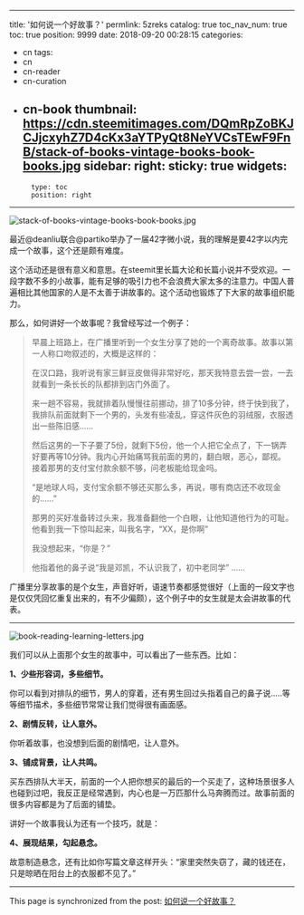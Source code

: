 
---
title: '如何说一个好故事？'
permlink: 5zreks
catalog: true
toc_nav_num: true
toc: true
position: 9999
date: 2018-09-20 00:28:15
categories:
- cn
tags:
- cn
- cn-reader
- cn-curation
- cn-book
thumbnail: https://cdn.steemitimages.com/DQmRpZoBKJCJjcxyhZ7D4cKx3aYTPyQt8NeYVCsTEwF9FnB/stack-of-books-vintage-books-book-books.jpg
sidebar:
    right:
        sticky: true
widgets:
    -
        type: toc
        position: right
---


![stack-of-books-vintage-books-book-books.jpg](https://cdn.steemitimages.com/DQmRpZoBKJCJjcxyhZ7D4cKx3aYTPyQt8NeYVCsTEwF9FnB/stack-of-books-vintage-books-book-books.jpg)

最近@deanliu联合@partiko举办了一届42字微小说，我的理解是要42字以内完成一个故事，这个还是颇有难度。

这个活动还是很有意义和意思。在steemit里长篇大论和长篇小说并不受欢迎。一段字数不多的小故事，能有足够的吸引力也不会浪费大家太多的注意力。中国人普遍相比其他国家的人是不太善于讲故事的。这个活动也锻炼了下大家的故事组织能力。

那么，如何讲好一个故事呢？我曾经写过一个例子：

>早晨上班路上，在广播里听到一个女生分享了她的一个离奇故事。故事以第一人称口吻叙述的，大概是这样的：
>
>在汉口路，我听说有家三鲜豆皮做得非常好吃，那天我特意去尝一尝，一去就看到一条长长的队都排到店门外面了。
>
>来一趟不容易，我就排着队慢慢往前挪动，排了10多分钟，终于快到我了，我排队前面就剩下一个男的，头发有些凌乱，穿这件灰色的羽绒服，衣服透出一些陈旧感......
>
>然后这男的一下子要了5份，就剩下5份，他一个人把它全点了，下一锅弄好要再等10分钟。我内心开始痛骂我前面的男的，翻白眼，恶心，鄙视。
接着那男的支付宝付款余额不够，问老板能给现金吗。
>
>“是地球人吗，支付宝余额不够还买那么多，再说，哪有商店还不收现金的......”
>
>那男的买好准备转过头来，我准备翻他一个白眼，让他知道他行为的可耻。
他看到我一下惊叫起来，叫我名字，“XX，是你啊”
>
>我没想起来，“你是？”
>
>他指着他的鼻子说“我是邓凯，不认识我了，初中老同学”
......


广播里分享故事的是个女生，声音好听，语速节奏都感觉很好（上面的一段文字也是仅仅凭回忆重复出来的，有不少偏颇），这个例子中的女生就是太会讲故事的代表。

---

![book-reading-learning-letters.jpg](https://cdn.steemitimages.com/DQmYAr4Ztyu5kpQeXqU5dLa96TjYLHZ6xL3ZMaAew3mBM9w/book-reading-learning-letters.jpg)


我们可以从上面那个女生的故事中，可以看出了一些东西。比如：

**1、少些形容词，多些细节。**

你可以看到对排队的细节，男人的穿着，还有男生回过头指着自己的鼻子说.....等等细节描术，多些细节常常让我们觉得很有画面感。

**2、剧情反转，让人意外。**

你听着故事，也没想到后面的剧情吧，让人意外。

**3、铺成背景，让人共鸣。**

买东西排队大半天，前面的一个人把你想买的最后的一个买走了，这种场景很多人也碰到过吧，我反正是经常遇到，内心也是一万匹那什么马奔腾而过。故事前面的很多内容都是为了后面的铺垫。

讲好一个故事我认为还有一个技巧，就是：

**4、展现结果，勾起悬念。**

故意制造悬念，还有比如你写篇文章这样开头：“家里突然失窃了，藏的钱还在，只是晾晒在阳台上的衣服都不见了。”

- - -

This page is synchronized from the post: [如何说一个好故事？](https://steemit.com/@yellowbird/5zreks)
